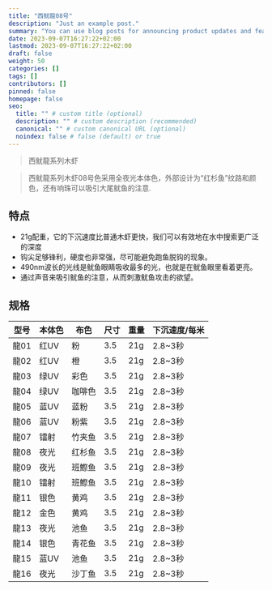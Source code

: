 ```yaml
---
title: "西鱿龍08号"
description: "Just an example post."
summary: "You can use blog posts for announcing product updates and features."
date: 2023-09-07T16:27:22+02:00
lastmod: 2023-09-07T16:27:22+02:00
draft: false
weight: 50
categories: []
tags: []
contributors: []
pinned: false
homepage: false
seo:
  title: "" # custom title (optional)
  description: "" # custom description (recommended)
  canonical: "" # custom canonical URL (optional)
  noindex: false # false (default) or true
---
```


> 西鱿龍系列木虾


> 西鱿龍系列木虾08号色采用全夜光本体色，外部设计为“红杉鱼”纹路和颜色，还有响珠可以吸引大尾鱿鱼的注意.

## 特点

-  21g配重，它的下沉速度比普通木虾更快，我们可以有效地在水中搜索更广泛的深度
-  钩尖足够锋利，硬度也非常强，尽可能避免跑鱼脱钩的现象。
-  490nm波长的光线是鱿鱼眼睛吸收最多的光，也就是在鱿鱼眼里看着更亮。
-  通过声音来吸引鱿鱼的注意，从而刺激鱿鱼攻击的欲望。




## 规格

| 型号  | 本体色  |  布色 | 尺寸  | 重量  |  下沉速度/每米 |
| ------------ | ------------ | ------------ | ------------ | ------------ | ------------ |
| 龍01 | 红UV  | 粉  | 3.5  | 21g  | 2.8~3秒  |
| 龍02 | 红UV  | 橙  | 3.5  | 21g  | 2.8~3秒  |
| 龍03 | 绿UV  | 彩色  | 3.5  | 21g  | 2.8~3秒  |
| 龍04 | 绿UV  | 咖啡色  | 3.5  | 21g  | 2.8~3秒  |
| 龍05 | 蓝UV  | 蓝粉  | 3.5  | 21g  | 2.8~3秒  |
| 龍06 | 蓝UV  | 粉紫  | 3.5  | 21g  | 2.8~3秒  |
| 龍07 | 镭射  | 竹夹鱼  | 3.5  |21g   | 2.8~3秒  |
| 龍08 | 夜光  | 红杉鱼  | 3.5  | 21g  | 2.8~3秒  |
| 龍09 | 夜光  | 班鰶鱼  | 3.5  | 21g  | 2.8~3秒  |
| 龍10 | 镭射  | 班鰶鱼  | 3.5  | 21g  | 2.8~3秒  |
| 龍11 | 银色  | 黄鸡  | 3.5  | 21g  | 2.8~3秒  |
| 龍12 | 金色  | 黄鸡  | 3.5  | 21g  | 2.8~3秒  |
| 龍13 | 夜光  | 池鱼  | 3.5  | 21g  | 2.8~3秒  |
| 龍14 | 银色  | 青花鱼  | 3.5  | 21g  | 2.8~3秒  |
| 龍15 | 蓝UV  | 池鱼  | 3.5  | 21g  | 2.8~3秒  |
| 龍16 | 夜光  | 沙丁鱼  |  3.5 | 21g  | 2.8~3秒  |

